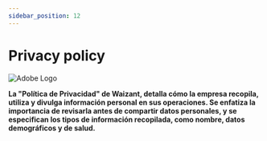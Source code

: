 ```yaml
---
sidebar_position: 12
---
```


# Privacy policy

![Adobe Logo](/img/store-usuario/22.png "Hover text")

**La "Política de Privacidad" de Waizant, detalla cómo la empresa recopila, utiliza y divulga información personal en sus operaciones. Se enfatiza la importancia de revisarla antes de compartir datos personales, y se especifican los tipos de información recopilada, como nombre, datos demográficos y de salud.**
